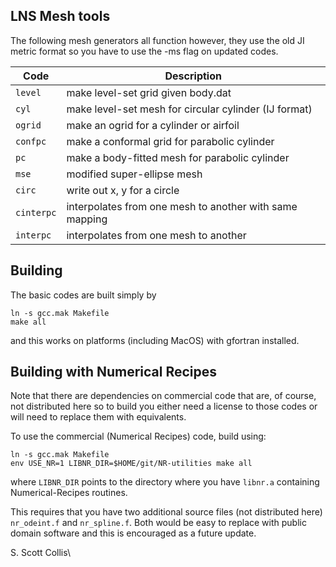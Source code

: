 ## LNS Mesh tools

The following mesh generators all function however, they use the old JI 
metric format so you have to use the -ms flag on updated codes.

Code       | Description
-----------|--------------------------------------------------------
`level`    | make level-set grid given body.dat
`cyl`      | make level-set mesh for circular cylinder (IJ format)
`ogrid`    | make an ogrid for a cylinder or airfoil
`confpc`   | make a conformal grid for parabolic cylinder
`pc`       | make a body-fitted mesh for parabolic cylinder
`mse`      | modified super-ellipse mesh
`circ`     | write out x, y for a circle
`cinterpc` | interpolates from one mesh to another with same mapping
`interpc`  | interpolates from one mesh to another

## Building

The basic codes are built simply by

    ln -s gcc.mak Makefile
    make all

and this works on platforms (including MacOS) with gfortran installed.

## Building with Numerical Recipes 

Note that there are dependencies on commercial code that are, of
course, not distributed here so to build you either need a 
license to those codes or will need to replace
them with equivalents.

To use the commercial (Numerical Recipes) code, build using:

    ln -s gcc.mak Makefile
    env USE_NR=1 LIBNR_DIR=$HOME/git/NR-utilities make all

where `LIBNR_DIR` points to the directory where you have `libnr.a` containing
Numerical-Recipes routines.

This requires that you have two additional source files (not 
distributed here) `nr_odeint.f` and `nr_spline.f`. Both would be
easy to replace with public domain software and this is 
encouraged as a future update.

S. Scott Collis\
